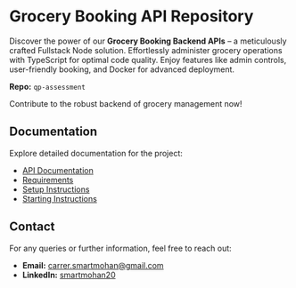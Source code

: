 # Grocery Booking API Repository

Discover the power of our **Grocery Booking Backend APIs** – a meticulously crafted Fullstack Node solution. Effortlessly administer grocery operations with TypeScript for optimal code quality. Enjoy features like admin controls, user-friendly booking, and Docker for advanced deployment.

**Repo:** `qp-assessment`

Contribute to the robust backend of grocery management now!

## Documentation

Explore detailed documentation for the project:

- [API Documentation](/documentation/API_DOCUMENTATION.md)
- [Requirements](/documentation/REQUIREMENTS.md)
- [Setup Instructions](/documentation/SETUP_INSTRUCTIONS.md)
- [Starting Instructions](/documentation/STARTING_INSTRUCTIONS.md)

## Contact

For any queries or further information, feel free to reach out:

- **Email:** [carrer.smartmohan@gmail.com](mailto:carrer.smartmohan@gmail.com)
- **LinkedIn:** [smartmohan20](https://www.linkedin.com/in/smartmohan20/)
